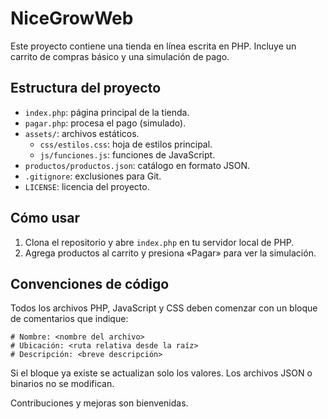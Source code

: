 # NiceGrowWeb

Este proyecto contiene una tienda en línea escrita en PHP. Incluye un carrito de compras básico y una simulación de pago.

## Estructura del proyecto

- `index.php`: página principal de la tienda.
- `pagar.php`: procesa el pago (simulado).
- `assets/`: archivos estáticos.
  - `css/estilos.css`: hoja de estilos principal.
  - `js/funciones.js`: funciones de JavaScript.
- `productos/productos.json`: catálogo en formato JSON.
- `.gitignore`: exclusiones para Git.
- `LICENSE`: licencia del proyecto.

## Cómo usar

1. Clona el repositorio y abre `index.php` en tu servidor local de PHP.
2. Agrega productos al carrito y presiona «Pagar» para ver la simulación.

## Convenciones de código

Todos los archivos PHP, JavaScript y CSS deben comenzar con un bloque de comentarios que indique:

```
# Nombre: <nombre del archivo>
# Ubicación: <ruta relativa desde la raíz>
# Descripción: <breve descripción>
```

Si el bloque ya existe se actualizan solo los valores. Los archivos JSON o binarios no se modifican.

Contribuciones y mejoras son bienvenidas.
